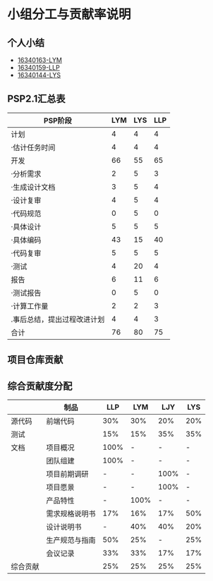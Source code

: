 # 小组分工与贡献率说明

## 个人小结

- [16340163-LYM](16340163-LYM.md)
- [16340159-LLP](16340159-LLP.md)
- [16340144-LYS](16340144-LYSH.md)
## PSP2.1汇总表



| PSP阶段 | LYM | LYS | LLP |
| --------- | - | - | - |
| 计划 | 4 | 4 | 4 |
| ·估计任务时间 | 4 | 4 | 4 |
| 开发 | 66 | 55 | 65 |
| ·分析需求 | 2 | 5 | 3 |
| ·生成设计文档 | 3 | 5 | 4 |
| ·设计复审 | 4 | 5| 4 |
| ·代码规范 | 0 | 5 | 0 |
| ·具体设计 | 5 | 5 | 5 |
| ·具体编码 | 43 | 15 | 40 |
| ·代码复审 | 5 | 5 | 5 |
| ·测试 | 4 | 20 | 4 |
| 报告 | 6 | 11 | 6 |
| ·测试报告 | 0 | 5 | 0 |
| ·计算工作量 | 2 | 2 | 3 |
| .事后总结，提出过程改进计划 | 4 | 4 | 3 |
| 合计 | 76 | 80| 75 |




## 项目仓库贡献

## 综合贡献度分配



| | 制品 | LLP | LYM | LJY | LYS |
| - | - | - | - | - | - |
| 源代码 | 前端代码 | 30% | 30% | 20% | 20% |
| 测试 | | 15% | 15% | 35% | 35% |
| 文档 | 项目概况 | 100% | - | - | - |
| | 团队组建 | 100% | - | - | - |
| | 项目前期调研 | - | - | 100% | - |
| | 项目愿景 | - | - | 100% | - |
| | 产品特性 | - | 100% | - | - | - |
| | 需求规格说明书 | 17% | 16% | 17% | 50% |
| | 设计说明书 | - | 40% | 40% | 20% |
| | 生产规范与指南 | 50% | 25% | - | 25% | 
| | 会议记录 | 33% | 33% | 17% | 17% |
| 综合贡献 | | 25% | 25% | 25% | 25% |



